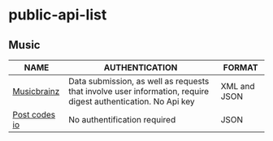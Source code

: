 # public-api-list

Music 
------------------
|NAME                                                                                       |AUTHENTICATION   | FORMAT|
|-------------------------------------------------------------------------------------------|------------------|-------------------------|
|<a href="https://musicbrainz.org/doc/Development/XML_Web_Service/Version_2">Musicbrainz</a>|Data submission, as well as requests that involve user information, require digest authentication. No Api key|XML and JSON|
|<a href="https://postcodes.io/">Post codes io</a>|No authentification required|JSON|
